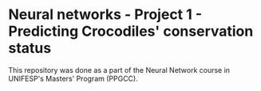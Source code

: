 # Neural networks - Project 1 - Predicting Crocodiles' conservation status

This repository was done as a part of the Neural Network course in UNIFESP's Masters' Program (PPGCC).

